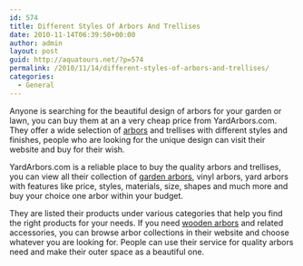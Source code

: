 ```yaml
---
id: 574
title: Different Styles Of Arbors And Trellises
date: 2010-11-14T06:39:50+00:00
author: admin
layout: post
guid: http://aquatours.net/?p=574
permalink: /2010/11/14/different-styles-of-arbors-and-trellises/
categories:
  - General
---
```

Anyone is searching for the beautiful design of arbors for your garden or lawn, you can buy them at an a very cheap price from YardArbors.com. They offer a wide selection of [arbors](http://www.yardarbors.com) and trellises with different styles and finishes, people who are looking for the unique design can visit their website and buy for their wish.

YardArbors.com is a reliable place to buy the quality arbors and trellises, you can view all their collection of [garden arbors](http://www.yardarbors.com), vinyl arbors, yard arbors with features like price, styles, materials, size, shapes and much more and buy your choice one arbor within your budget.

They are listed their products under various categories that help you find the right products for your needs. If you need [wooden arbors](http://www.yardarbors.com) and related accessories, you can browse arbor collections in their website and choose whatever you are looking for. People can use their service for quality arbors need and make their outer space as a beautiful one.